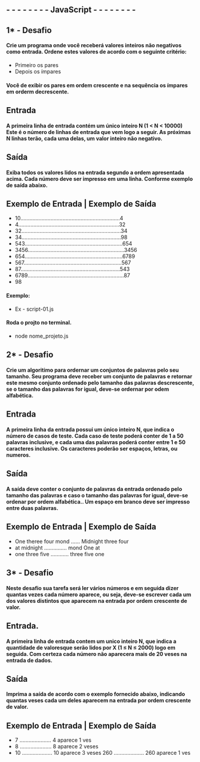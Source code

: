 ## - - - - - - - - JavaScript - - - - - - - - 
## 1* - Desafio
#### Crie um programa onde você receberá valores inteiros não negativos como entrada. Ordene estes valores de acordo com o seguinte critério:
- Primeiro os pares
- Depois os ímpares

#### Você de exibir os pares em ordem crescente e na sequência os ímpares em orderm decrescente.

## Entrada
#### A primeira linha de entrada contém um único inteiro N (1 < N < 10000) Este é o número de linhas de entrada que vem logo a seguir. As próximas N linhas terão, cada uma delas, um valor inteiro não negativo.

## Saída
#### Exiba todos os valores lidos na entrada segundo a ordem apresentada acima. Cada número deve ser impresso em uma linha. Conforme exemplo de saída abaixo.

## Exemplo de Entrada | Exemplo de Saída
- 10..................................................................4
- 4...................................................................32   
- 32..................................................................34 
- 34..................................................................98
- 543.................................................................654
- 3456................................................................3456
- 654.................................................................6789
- 567.................................................................567
- 87..................................................................543
- 6789................................................................87
- 98

#### Exemplo:
- Ex - script-01.js

#### Roda o projto no terminal.
- node nome_projeto.js


## 2* - Desafio

#### Crie um algoritimo para ordernar um conjuntos de palavras pelo seu tamanho. Seu programa deve receber um conjunto de palavras e retornar este mesmo conjunto ordenado pelo tamanho das palavras descrescente, se o tamanho das palavras for igual, deve-se ordernar por odem alfabética.

## Entrada

#### A primeira linha da entrada possui um único inteiro N, que indica o número de casos de teste. Cada caso de teste poderá conter de 1 a 50 palavras inclusive, e cada uma das palavras poderá conter entre 1 e 50 caracteres inclusive. Os caracteres poderão ser espaços, letras, ou numeros.

## Saída

#### A saída deve conter o conjunto de palavras da entrada ordenado pelo tamanho das palavras e caso o tamanho das palavras for igual, deve-se ordenar por ordem alfabética.. Um espaço em branco deve ser impresso entre duas palavras.


## Exemplo de Entrada | Exemplo de Saída
- One theree four mond ...... Midnight three four
- at midnight ............... mond One at
- one three five ............ three five one


## 3* - Desafio

#### Neste desafio sua tarefa será ler vários números e em seguida dizer quantas vezes cada número aparece, ou seja, deve-se escrever cada um dos valores distintos que aparecem na entrada por ordem crescente de valor.

## Entrada.

#### A primeira linha de entrada contem um unico inteiro N, que indica a quantidade de valoresque serão lidos por X (1 ≤ N ≤ 2000) logo em seguida. Com certeza cada número não aparecera mais de 20 veses na entrada de dados.

## Saída

#### Imprima a saída de acordo com o exemplo fornecido abaixo, indicando quantas veses cada um deles aparecem na entrada por ordem crescente de valor.

## Exemplo de Entrada | Exemplo de Saída
- 7 ..................... 4 aparece 1 ves
- 8 ..................... 8 aparece 2 veses
- 10 .................... 10 aparece 3 veses
 260 .................... 260 aparece 1 ves












